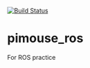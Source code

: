 [![Build Status](https://app.travis-ci.com/kenken3/pimouse_ros.svg?branch=main)](https://app.travis-ci.com/kenken3/pimouse_ros)

# pimouse_ros
For ROS practice
